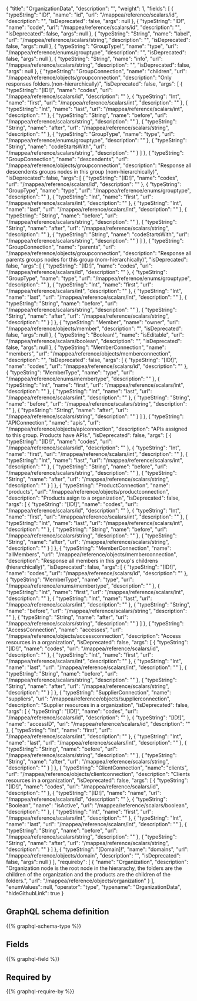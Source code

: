 {
  "title": "OrganizationData",
  "description": "",
  "weight": 1,
  "fields": [
    {
      "typeString": "ID!",
      "name": "id",
      "url": "/mappea/reference/scalars/id",
      "description": "",
      "isDeprecated": false,
      "args": null
    },
    {
      "typeString": "ID!",
      "name": "code",
      "url": "/mappea/reference/scalars/id",
      "description": "",
      "isDeprecated": false,
      "args": null
    },
    {
      "typeString": "String",
      "name": "label",
      "url": "/mappea/reference/scalars/string",
      "description": "",
      "isDeprecated": false,
      "args": null
    },
    {
      "typeString": "GroupType!",
      "name": "type",
      "url": "/mappea/reference/enums/grouptype",
      "description": "",
      "isDeprecated": false,
      "args": null
    },
    {
      "typeString": "String",
      "name": "info",
      "url": "/mappea/reference/scalars/string",
      "description": "",
      "isDeprecated": false,
      "args": null
    },
    {
      "typeString": "GroupConnection",
      "name": "children",
      "url": "/mappea/reference/objects/groupconnection",
      "description": "Only responses folders.(non-hierarchically)",
      "isDeprecated": false,
      "args": [
        {
          "typeString": "[ID!]",
          "name": "codes",
          "url": "/mappea/reference/scalars/id",
          "description": ""
        },
        {
          "typeString": "Int",
          "name": "first",
          "url": "/mappea/reference/scalars/int",
          "description": ""
        },
        {
          "typeString": "Int",
          "name": "last",
          "url": "/mappea/reference/scalars/int",
          "description": ""
        },
        {
          "typeString": "String",
          "name": "before",
          "url": "/mappea/reference/scalars/string",
          "description": ""
        },
        {
          "typeString": "String",
          "name": "after",
          "url": "/mappea/reference/scalars/string",
          "description": ""
        },
        {
          "typeString": "GroupType",
          "name": "type",
          "url": "/mappea/reference/enums/grouptype",
          "description": ""
        },
        {
          "typeString": "String",
          "name": "codeStartsWith",
          "url": "/mappea/reference/scalars/string",
          "description": ""
        }
      ]
    },
    {
      "typeString": "GroupConnection",
      "name": "descendents",
      "url": "/mappea/reference/objects/groupconnection",
      "description": "Response all descendents groups nodes in this group (nom-hierarchically)",
      "isDeprecated": false,
      "args": [
        {
          "typeString": "[ID!]",
          "name": "codes",
          "url": "/mappea/reference/scalars/id",
          "description": ""
        },
        {
          "typeString": "GroupType",
          "name": "type",
          "url": "/mappea/reference/enums/grouptype",
          "description": ""
        },
        {
          "typeString": "Int",
          "name": "first",
          "url": "/mappea/reference/scalars/int",
          "description": ""
        },
        {
          "typeString": "Int",
          "name": "last",
          "url": "/mappea/reference/scalars/int",
          "description": ""
        },
        {
          "typeString": "String",
          "name": "before",
          "url": "/mappea/reference/scalars/string",
          "description": ""
        },
        {
          "typeString": "String",
          "name": "after",
          "url": "/mappea/reference/scalars/string",
          "description": ""
        },
        {
          "typeString": "String",
          "name": "codeStartsWith",
          "url": "/mappea/reference/scalars/string",
          "description": ""
        }
      ]
    },
    {
      "typeString": "GroupConnection",
      "name": "parents",
      "url": "/mappea/reference/objects/groupconnection",
      "description": "Response all parents groups nodes for this group (nom-hierarchically)",
      "isDeprecated": false,
      "args": [
        {
          "typeString": "[ID!]",
          "name": "codes",
          "url": "/mappea/reference/scalars/id",
          "description": ""
        },
        {
          "typeString": "GroupType",
          "name": "type",
          "url": "/mappea/reference/enums/grouptype",
          "description": ""
        },
        {
          "typeString": "Int",
          "name": "first",
          "url": "/mappea/reference/scalars/int",
          "description": ""
        },
        {
          "typeString": "Int",
          "name": "last",
          "url": "/mappea/reference/scalars/int",
          "description": ""
        },
        {
          "typeString": "String",
          "name": "before",
          "url": "/mappea/reference/scalars/string",
          "description": ""
        },
        {
          "typeString": "String",
          "name": "after",
          "url": "/mappea/reference/scalars/string",
          "description": ""
        }
      ]
    },
    {
      "typeString": "Member",
      "name": "owner",
      "url": "/mappea/reference/objects/member",
      "description": "",
      "isDeprecated": false,
      "args": null
    },
    {
      "typeString": "Boolean!",
      "name": "isEditable",
      "url": "/mappea/reference/scalars/boolean",
      "description": "",
      "isDeprecated": false,
      "args": null
    },
    {
      "typeString": "MemberConnection",
      "name": "members",
      "url": "/mappea/reference/objects/memberconnection",
      "description": "",
      "isDeprecated": false,
      "args": [
        {
          "typeString": "[ID!]",
          "name": "codes",
          "url": "/mappea/reference/scalars/id",
          "description": ""
        },
        {
          "typeString": "MemberType",
          "name": "type",
          "url": "/mappea/reference/enums/membertype",
          "description": ""
        },
        {
          "typeString": "Int",
          "name": "first",
          "url": "/mappea/reference/scalars/int",
          "description": ""
        },
        {
          "typeString": "Int",
          "name": "last",
          "url": "/mappea/reference/scalars/int",
          "description": ""
        },
        {
          "typeString": "String",
          "name": "before",
          "url": "/mappea/reference/scalars/string",
          "description": ""
        },
        {
          "typeString": "String",
          "name": "after",
          "url": "/mappea/reference/scalars/string",
          "description": ""
        }
      ]
    },
    {
      "typeString": "APIConnection",
      "name": "apis",
      "url": "/mappea/reference/objects/apiconnection",
      "description": "APIs assigned to this group. Products have APIs.",
      "isDeprecated": false,
      "args": [
        {
          "typeString": "[ID!]",
          "name": "codes",
          "url": "/mappea/reference/scalars/id",
          "description": ""
        },
        {
          "typeString": "Int",
          "name": "first",
          "url": "/mappea/reference/scalars/int",
          "description": ""
        },
        {
          "typeString": "Int",
          "name": "last",
          "url": "/mappea/reference/scalars/int",
          "description": ""
        },
        {
          "typeString": "String",
          "name": "before",
          "url": "/mappea/reference/scalars/string",
          "description": ""
        },
        {
          "typeString": "String",
          "name": "after",
          "url": "/mappea/reference/scalars/string",
          "description": ""
        }
      ]
    },
    {
      "typeString": "ProductConnection",
      "name": "products",
      "url": "/mappea/reference/objects/productconnection",
      "description": "Products asign to a organization",
      "isDeprecated": false,
      "args": [
        {
          "typeString": "[ID!]",
          "name": "codes",
          "url": "/mappea/reference/scalars/id",
          "description": ""
        },
        {
          "typeString": "Int",
          "name": "first",
          "url": "/mappea/reference/scalars/int",
          "description": ""
        },
        {
          "typeString": "Int",
          "name": "last",
          "url": "/mappea/reference/scalars/int",
          "description": ""
        },
        {
          "typeString": "String",
          "name": "before",
          "url": "/mappea/reference/scalars/string",
          "description": ""
        },
        {
          "typeString": "String",
          "name": "after",
          "url": "/mappea/reference/scalars/string",
          "description": ""
        }
      ]
    },
    {
      "typeString": "MemberConnection",
      "name": "allMembers",
      "url": "/mappea/reference/objects/memberconnection",
      "description": "Response all members in this group's childrens (hierarchically)",
      "isDeprecated": false,
      "args": [
        {
          "typeString": "[ID!]",
          "name": "codes",
          "url": "/mappea/reference/scalars/id",
          "description": ""
        },
        {
          "typeString": "MemberType",
          "name": "type",
          "url": "/mappea/reference/enums/membertype",
          "description": ""
        },
        {
          "typeString": "Int",
          "name": "first",
          "url": "/mappea/reference/scalars/int",
          "description": ""
        },
        {
          "typeString": "Int",
          "name": "last",
          "url": "/mappea/reference/scalars/int",
          "description": ""
        },
        {
          "typeString": "String",
          "name": "before",
          "url": "/mappea/reference/scalars/string",
          "description": ""
        },
        {
          "typeString": "String",
          "name": "after",
          "url": "/mappea/reference/scalars/string",
          "description": ""
        }
      ]
    },
    {
      "typeString": "AccessConnection",
      "name": "accesses",
      "url": "/mappea/reference/objects/accessconnection",
      "description": "Access resources in a organization",
      "isDeprecated": false,
      "args": [
        {
          "typeString": "[ID!]",
          "name": "codes",
          "url": "/mappea/reference/scalars/id",
          "description": ""
        },
        {
          "typeString": "Int",
          "name": "first",
          "url": "/mappea/reference/scalars/int",
          "description": ""
        },
        {
          "typeString": "Int",
          "name": "last",
          "url": "/mappea/reference/scalars/int",
          "description": ""
        },
        {
          "typeString": "String",
          "name": "before",
          "url": "/mappea/reference/scalars/string",
          "description": ""
        },
        {
          "typeString": "String",
          "name": "after",
          "url": "/mappea/reference/scalars/string",
          "description": ""
        }
      ]
    },
    {
      "typeString": "SupplierConnection",
      "name": "suppliers",
      "url": "/mappea/reference/objects/supplierconnection",
      "description": "Supplier resources in a organization",
      "isDeprecated": false,
      "args": [
        {
          "typeString": "[ID!]",
          "name": "codes",
          "url": "/mappea/reference/scalars/id",
          "description": ""
        },
        {
          "typeString": "[ID!]",
          "name": "accessID",
          "url": "/mappea/reference/scalars/id",
          "description": ""
        },
        {
          "typeString": "Int",
          "name": "first",
          "url": "/mappea/reference/scalars/int",
          "description": ""
        },
        {
          "typeString": "Int",
          "name": "last",
          "url": "/mappea/reference/scalars/int",
          "description": ""
        },
        {
          "typeString": "String",
          "name": "before",
          "url": "/mappea/reference/scalars/string",
          "description": ""
        },
        {
          "typeString": "String",
          "name": "after",
          "url": "/mappea/reference/scalars/string",
          "description": ""
        }
      ]
    },
    {
      "typeString": "ClientConnection",
      "name": "clients",
      "url": "/mappea/reference/objects/clientconnection",
      "description": "Clients resources in a organization",
      "isDeprecated": false,
      "args": [
        {
          "typeString": "[ID!]",
          "name": "codes",
          "url": "/mappea/reference/scalars/id",
          "description": ""
        },
        {
          "typeString": "[ID!]",
          "name": "name",
          "url": "/mappea/reference/scalars/id",
          "description": ""
        },
        {
          "typeString": "Boolean",
          "name": "isActive",
          "url": "/mappea/reference/scalars/boolean",
          "description": ""
        },
        {
          "typeString": "Int",
          "name": "first",
          "url": "/mappea/reference/scalars/int",
          "description": ""
        },
        {
          "typeString": "Int",
          "name": "last",
          "url": "/mappea/reference/scalars/int",
          "description": ""
        },
        {
          "typeString": "String",
          "name": "before",
          "url": "/mappea/reference/scalars/string",
          "description": ""
        },
        {
          "typeString": "String",
          "name": "after",
          "url": "/mappea/reference/scalars/string",
          "description": ""
        }
      ]
    },
    {
      "typeString": "[Domain]!",
      "name": "domains",
      "url": "/mappea/reference/objects/domain",
      "description": "",
      "isDeprecated": false,
      "args": null
    }
  ],
  "requireby": [
    {
      "name": "Organization",
      "description": "Organization node is the root node in the hierarachy, the folders are the children of the organization and the products are the children of the folders.",
      "url": "/mappea/reference/objects/organization"
    }
  ],
  "enumValues": null,
  "operator": "type",
  "typename": "OrganizationData",
  "hideGithubLink": true
}
## GraphQL schema definition

{{% graphql-schema-type %}}

## Fields

{{% graphql-field %}}

## Required by

{{% graphql-require-by %}}
